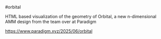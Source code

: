 #orbital

HTML based visualization of the geometry of Orbital, a new n-dimensional AMM design from the team over at Paradigm

https://www.paradigm.xyz/2025/06/orbital